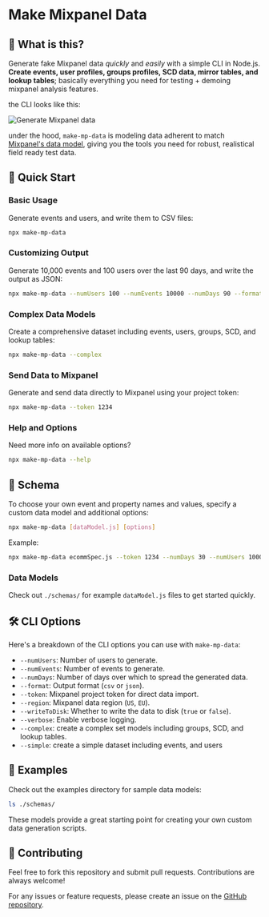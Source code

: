 
# Make Mixpanel Data

## 🤖 What is this?

Generate fake Mixpanel data _quickly_ and _easily_ with a simple CLI in Node.js. **Create events, user profiles, groups profiles, SCD data, mirror tables, and lookup tables**; basically everything you need for testing + demoing mixpanel analysis features. 

the CLI looks like this:

![Generate Mixpanel data](https://aktunes.neocities.org/makeDataDemo.gif)

under the hood, `make-mp-data` is modeling data adherent to match [Mixpanel's data model](https://docs.mixpanel.com/docs/data-structure/concepts), giving you the tools you need for robust, realistical field ready test data.

## 🚀 Quick Start

### Basic Usage

Generate events and users, and write them to CSV files:

```bash
npx make-mp-data 
```

### Customizing Output

Generate 10,000 events and 100 users over the last 90 days, and write the output as JSON:

```bash
npx make-mp-data --numUsers 100 --numEvents 10000 --numDays 90 --format json
```

### Complex Data Models

Create a comprehensive dataset including events, users, groups, SCD, and lookup tables:

```bash
npx make-mp-data --complex
```

### Send Data to Mixpanel

Generate and send data directly to Mixpanel using your project token:

```bash
npx make-mp-data --token 1234
```

### Help and Options

Need more info on available options?

```bash
npx make-mp-data --help
```

## 🔧 Schema

To choose your own event and property names and values, specify a custom data model and additional options:

```bash
npx make-mp-data [dataModel.js] [options]
```

Example:

```bash
npx make-mp-data ecommSpec.js --token 1234 --numDays 30 --numUsers 1000 --numEvents 1000000
```

### Data Models

Check out `./schemas/` for example `dataModel.js` files to get started quickly.

## 🛠️ CLI Options

Here's a breakdown of the CLI options you can use with `make-mp-data`:

- `--numUsers`: Number of users to generate.
- `--numEvents`: Number of events to generate.
- `--numDays`: Number of days over which to spread the generated data.
- `--format`: Output format (`csv` or `json`).
- `--token`: Mixpanel project token for direct data import.
- `--region`: Mixpanel data region (`US`, `EU`).
- `--writeToDisk`: Whether to write the data to disk (`true` or `false`).
- `--verbose`: Enable verbose logging.
- `--complex`: create a complex set models including groups, SCD, and lookup tables.
- `--simple`: create a simple dataset including events, and users

## 📄 Examples

Check out the examples directory for sample data models:

```bash
ls ./schemas/
```

These models provide a great starting point for creating your own custom data generation scripts.

## 🤝 Contributing

Feel free to fork this repository and submit pull requests. Contributions are always welcome!

For any issues or feature requests, please create an issue on the [GitHub repository](https://github.com/ak--47/make-mp-data/issues).
